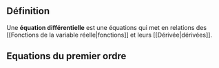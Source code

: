## Définition
Une **équation différentielle** est une équations qui met en relations des [[Fonctions de la variable réelle|fonctions]] et leurs [[Dérivée|dérivées]].

## Equations du premier ordre

